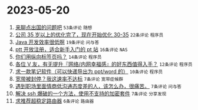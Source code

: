 # 2023-05-20

1. [来聊点出国的问题吧](https://www.v2ex.com/t/941463) `53条评论` `随想`
1. [公司 35 岁以上的优化完了，现在开始优化 30-35](https://www.v2ex.com/t/941475) `22条评论` `程序员`
1. [Java 开发效率很低啊](https://www.v2ex.com/t/941452) `19条评论` `问与答`
1. [ptt 开放注册，适合新手入门的 pt 站](https://www.v2ex.com/t/941465) `16条评论` `NAS`
1. [你们用纵向标签页吗？](https://www.v2ex.com/t/941476) `14条评论` `程序员`
1. [各位 V 友，有无提升『网络/内网幸福感』的好东西值得入手？](https://www.v2ex.com/t/941458) `12条评论` `程序员`
1. [求一款笔记软件（可以快递导出为 ppt/word 的）](https://www.v2ex.com/t/941459) `10条评论` `程序员`
1. [宽带被封停？我这速率不达标](https://www.v2ex.com/t/941488) `7条评论` `宽带症候群`
1. [遇到职场里面情商低沟通态度差的人，该怎么办，很痛苦。](https://www.v2ex.com/t/941479) `7条评论` `问与答`
1. [解决 ssh 爆破的一个方法，使用不支持的加密套件](https://www.v2ex.com/t/941464) `7条评论` `分享发现`
1. [求推荐超稳定路由器](https://www.v2ex.com/t/941489) `6条评论` `路由器`
